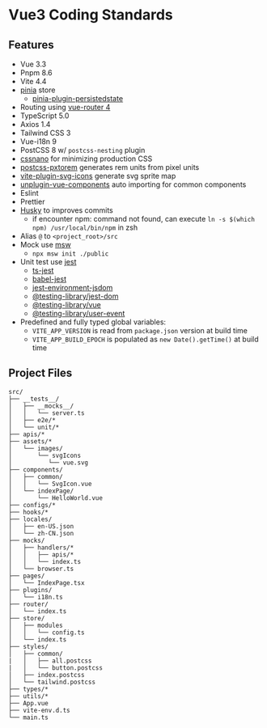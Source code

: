 # Vue3 Coding Standards

## Features

- Vue 3.3
- Pnpm 8.6
- Vite 4.4
- [pinia](https://pinia.vuejs.org/) store
  - [pinia-plugin-persistedstate](https://www.npmjs.com/package/pinia-plugin-persistedstate)
- Routing using [vue-router 4](https://router.vuejs.org/)
- TypeScript 5.0
- Axios 1.4
- Tailwind CSS 3
- Vue-i18n 9
- PostCSS 8 w/ `postcss-nesting` plugin
- [cssnano](https://cssnano.co/) for minimizing production CSS
- [postcss-pxtorem](https://www.npmjs.com/package/postcss-pxtorem) generates rem units from pixel units
- [vite-plugin-svg-icons](https://github.com/vbenjs/vite-plugin-svg-icons) generate svg sprite map
- [unplugin-vue-components](https://www.npmjs.com/package/unplugin-vue-components) auto importing for common components
- Eslint
- Prettier
- [Husky](https://www.npmjs.com/package/husky) to improves commits
  - if encounter npm: command not found, can execute `ln -s $(which npm) /usr/local/bin/npm` in zsh
- Alias `@` to `<project_root>/src`
- Mock use [msw](https://mswjs.io/)
  - `npx msw init ./public`
- Unit test use [jest](https://jestjs.io/)
  - [ts-jest](https://www.npmjs.com/package/ts-jest)
  - [babel-jest](https://www.npmjs.com/package/babel-jest)
  - [jest-environment-jsdom](https://www.npmjs.com/package/jest-environment-jsdom)
  - [@testing-library/jest-dom](https://testing-library.com/docs/ecosystem-jest-dom/)
  - [@testing-library/vue](https://testing-library.com/docs/vue-testing-library/intro/)
  - [@testing-library/user-event](https://testing-library.com/docs/ecosystem-user-event/)
- Predefined and fully typed global variables:
  - `VITE_APP_VERSION` is read from `package.json` version at build time
  - `VITE_APP_BUILD_EPOCH` is populated as `new Date().getTime()` at build time
<!-- - Cypress.io e2e tests (configured similarly to `vue-cli`)
- Cypress.io component tests
- GitHub workflows
  - Dependabot
  - Automated e2e tests
  - Automated component tests
- GitLab CI
  - Automated e2e tests
  - Automated component tests  -->

## Project Files

```text
src/
├── __tests__/
│   ├── __mocks__/
│   │   └── server.ts
│   ├── e2e/*
│   └── unit/*
├── apis/*
├── assets/*
│   └── images/
│       └── svgIcons
│          └── vue.svg
├── components/
│   ├── common/
│   │   └── SvgIcon.vue
│   └── indexPage/
│       └── HelloWorld.vue
├── configs/*
├── hooks/*
├── locales/
│   ├── en-US.json
│   └── zh-CN.json
├── mocks/
│   ├── handlers/*
│   │   ├── apis/*
│   │   └── index.ts
│   └── browser.ts
├── pages/
│   └── IndexPage.tsx
├── plugins/
│   └── i18n.ts
├── router/
│   └── index.ts
├── store/
│   ├── modules
│   │   └── config.ts
│   └── index.ts
├── styles/
│   ├── common/
|   │   ├── all.postcss
|   │   └── button.postcss
│   ├── index.postcss
│   └── tailwind.postcss
├── types/*
├── utils/*
├── App.vue
├── vite-env.d.ts
└── main.ts
```
